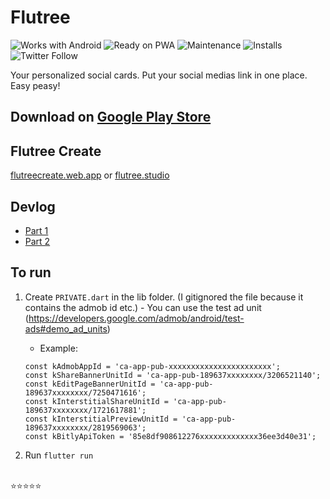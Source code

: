 # Flutree

![Works with Android](https://img.shields.io/badge/Works_with-Android-green?style=flat-square)
![Ready on PWA](https://img.shields.io/badge/Ready%20on-PWA-5a0fc8)
![Maintenance](https://img.shields.io/maintenance/yes/2021?style=flat-square)
![Installs](https://img.shields.io/badge/installs-50k+-orange)
![Twitter Follow](https://img.shields.io/twitter/follow/iqfareez?label=Follow&style=social)

Your personalized social cards. Put your social medias link in one place. Easy peasy!

## Download on [Google Play Store](https://play.google.com/store/apps/details?id=com.iqmal.linktreeflutter)

## Flutree Create

[flutreecreate.web.app](https://flutreecreate.web.app) or [flutree.studio](https://flutree.studio)

## Devlog

- [Part 1](https://www.instagram.com/s/aGlnaGxpZ2h0OjE4MTUzMDA3Njg0MTgyODA3)
- [Part 2](https://www.instagram.com/s/aGlnaGxpZ2h0OjE3ODg1MzE2ODMzMjE5MDg5)

## To run

1. Create `PRIVATE.dart` in the lib folder. (I gitignored the file because it contains the admob id etc.) - You can use the test ad unit (https://developers.google.com/admob/android/test-ads#demo_ad_units)

   - Example:

   ```
   const kAdmobAppId = 'ca-app-pub-xxxxxxxxxxxxxxxxxxxxxxx';
   const kShareBannerUnitId = 'ca-app-pub-189637xxxxxxxx/3206521140';
   const kEditPageBannerUnitId = 'ca-app-pub-189637xxxxxxxx/7250471616';
   const kInterstitialShareUnitId = 'ca-app-pub-189637xxxxxxxx/1721617881';
   const kInterstitialPreviewUnitId = 'ca-app-pub-189637xxxxxxxx/2819569063';
   const kBitlyApiToken = '85e8df908612276xxxxxxxxxxxxx36ee3d40e31';

   ```

2. Run `flutter run`

\
:star::star::star::star::star:
